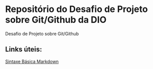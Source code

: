 # Repositório do Desafio de Projeto sobre Git/Github da DIO

Desafio de Projeto sobre Git/Github

## Links úteis:
[Sintaxe Básica Markdown](https://www.markdownguide.org/basic-syntax/)
